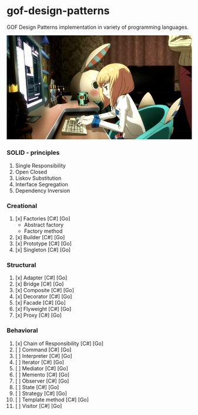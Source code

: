 # gof-design-patterns

GOF Design Patterns implementation in variety of programming languages.

![gof-dp](https://github.com/Tamplier2911/gof-design-patterns/blob/main/assets/gof-design-patterns.jpg?raw=true)

### SOLID - principles

1. Single Responsibility
2. Open Closed
3. Liskov Substitution
4. Interface Segregation
5. Dependency Inversion

### Creational

1.  [x] Factories [C#] [Go]
    - Abstract factory
    - Factory method
2.  [x] Builder [C#] [Go]
3.  [x] Prototype [C#] [Go]
4.  [x] Singleton [C#] [Go]

### Structural

1.  [x] Adapter [C#] [Go]
2.  [x] Bridge [C#] [Go]
3.  [x] Composite [C#] [Go]
4.  [x] Decorator [C#] [Go]
5.  [x] Facade [C#] [Go]
6.  [x] Flyweight [C#] [Go]
7.  [x] Proxy [C#] [Go]

### Behavioral

1.  [x] Chain of Responsibility [C#] [Go]
2.  [ ] Command [C#] [Go]
3.  [ ] Interpreter [C#] [Go]
4.  [ ] Iterator [C#] [Go]
5.  [ ] Mediator [C#] [Go]
6.  [ ] Memento [C#] [Go]
7.  [ ] Observer [C#] [Go]
8.  [ ] State [C#] [Go]
9.  [ ] Strategy [C#] [Go]
10. [ ] Template method [C#] [Go]
11. [ ] Visitor [C#] [Go]

<!-- ![gof-design-patterns]() -->
